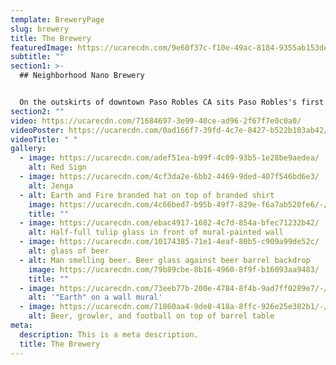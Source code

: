 ```yaml
---
template: BreweryPage
slug: brewery
title: The Brewery
featuredImage: https://ucarecdn.com/9e60f37c-f10e-49ac-8184-9355ab153ded/-/crop/1957x1295/443,0/-/preview/
subtitle: ""
section1: >-
  ## Neighborhood Nano Brewery


  On the outskirts of downtown Paso Robles CA sits Paso Robles's first Nano Brewery. First opened back in 2016, it specializes in a variety of unfiltered craft beers from IPA’s, to Imperial Chocolate Stouts, and plenty in between.
section2: ""
video: https://ucarecdn.com/71684697-3e99-40ce-ad96-2f67f7e0c0a0/
videoPoster: https://ucarecdn.com/0ad166f7-39fd-4c7e-8427-b522b103ab42/
videoTitle: " "
gallery:
  - image: https://ucarecdn.com/adef51ea-b99f-4c09-93b5-1e28be9aedea/
    alt: Red Sign
  - image: https://ucarecdn.com/4cf3da2e-6bb2-4469-9ded-407f546bd6e3/
    alt: Jenga
  - alt: Earth and Fire branded hat on top of branded shirt
    image: https://ucarecdn.com/4c66bed7-b95b-49f7-829e-f6a7ab520fe6/-/preview/-/enhance/50/
    title: ""
  - image: https://ucarecdn.com/ebac4917-1682-4c7d-854a-bfec71232b42/
    alt: Half-full tulip glass in front of mural-painted wall
  - image: https://ucarecdn.com/10174385-71e1-4eaf-80b5-c909a99de52c/
    alt: glass of beer
  - alt: Man smelling beer. Beer glass against beer barrel backdrop
    image: https://ucarecdn.com/79b89cbe-8b16-4960-8f9f-b16093aa9483/
    title: ""
  - image: https://ucarecdn.com/73eeb77b-200e-4784-8f4b-9ad7ff0289e7/-/crop/718x477/55,27/-/preview/-/enhance/50/
    alt: '"Earth" on a wall mural'
  - image: https://ucarecdn.com/71860aa4-9de8-418a-8ffc-926e25e382b1/-/preview/-/enhance/50/
    alt: Beer, growler, and football on top of barrel table
meta:
  description: This is a meta description.
  title: The Brewery
---
```

